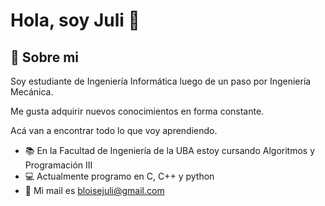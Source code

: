 
# Hola, soy Juli 👋

  
## 🚀 Sobre mi
Soy estudiante de Ingeniería Informática luego de un paso por Ingeniería Mecánica.

Me gusta adquirir nuevos conocimientos en forma constante.

Acá van a encontrar todo lo que voy aprendiendo.  

- :books: En la Facultad de Ingeniería de la UBA estoy cursando Algoritmos y Programación III  
- :computer: Actualmente programo en C, C++ y python
- :email: Mi mail es bloisejuli@gmail.com

<!---
bloisejuli/bloisejuli is a ✨ special ✨ repository because its `README.md` (this file) appears on your GitHub profile.
You can click the Preview link to take a look at your changes.
--->
